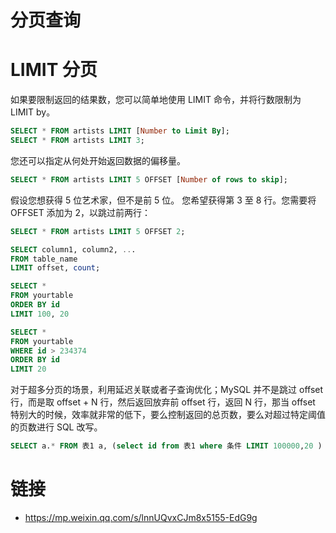 # 分页查询

# LIMIT 分页

如果要限制返回的结果数，您可以简单地使用 LIMIT 命令，并将行数限制为 LIMIT by。

```sql
SELECT * FROM artists LIMIT [Number to Limit By];
SELECT * FROM artists LIMIT 3;
```

您还可以指定从何处开始返回数据的偏移量。

```sql
SELECT * FROM artists LIMIT 5 OFFSET [Number of rows to skip];
```

假设您想获得 5 位艺术家，但不是前 5 位。 您希望获得第 3 至 8 行。您需要将 OFFSET 添加为 2，以跳过前两行：

```sql
SELECT * FROM artists LIMIT 5 OFFSET 2;
```

```sql
SELECT column1, column2, ...
FROM table_name
LIMIT offset, count;

SELECT *
FROM yourtable
ORDER BY id
LIMIT 100, 20
```

```sql
SELECT *
FROM yourtable
WHERE id > 234374
ORDER BY id
LIMIT 20
```

对于超多分页的场景，利用延迟关联或者子查询优化；MySQL 并不是跳过 offset 行，而是取 offset + N 行，然后返回放弃前 offset 行，返回 N 行，那当 offset 特别大的时候，效率就非常的低下，要么控制返回的总页数，要么对超过特定阈值的页数进行 SQL 改写。

```sql
SELECT a.* FROM 表1 a, (select id from 表1 where 条件 LIMIT 100000,20 ) b where a.id=b.id
```

# 链接

- https://mp.weixin.qq.com/s/lnnUQvxCJm8x5155-EdG9g
